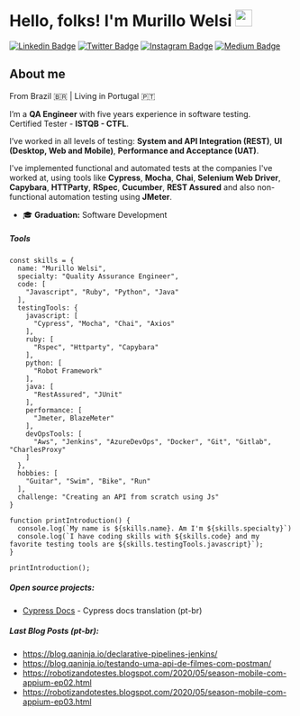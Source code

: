 # Hello, folks! I'm Murillo Welsi <img src="https://raw.githubusercontent.com/MartinHeinz/MartinHeinz/master/wave.gif" width="30px">

[![Linkedin Badge](https://img.shields.io/badge/linkedin-%230077B5.svg?&style=for-the-badge&logo=linkedin&logoColor=white&)](https://www.linkedin.com/in/murillowelsi) [![Twitter Badge](https://img.shields.io/badge/twitter-%231DA1F2.svg?&style=for-the-badge&logo=twitter&logoColor=white)](https://www.twitter.com/murillowelsi) [![Instagram Badge](https://img.shields.io/badge/instagram-%23E4405F.svg?&style=for-the-badge&logo=instagram&logoColor=white)](https://www.instagram.com/murillowelsi) [![Medium Badge](https://img.shields.io/badge/medium-%2312100E.svg?&style=for-the-badge&logo=medium&logoColor=white)](https://medium.com/@murillo.welsi)

## About me

From Brazil :brazil: | Living in Portugal :portugal:

I’m a **QA Engineer** with five years experience in software testing.  
Certified Tester - **ISTQB - CTFL**.

I’ve worked in all levels of testing: **System and API Integration (REST)**, **UI (Desktop, Web and Mobile)**, **Performance and Acceptance (UAT)**.

I've implemented functional and automated tests at the companies I've worked at, using tools like **Cypress**, **Mocha**, **Chai**, **Selenium Web Driver**, **Capybara**,
**HTTParty**, **RSpec**, **Cucumber**, **REST Assured** and also non-functional automation testing using **JMeter**.

- :mortar_board: **Graduation:** Software Development

##### **Tools**

```JS
const skills = {
  name: "Murillo Welsi",
  specialty: "Quality Assurance Engineer",
  code: [
    "Javascript", "Ruby", "Python", "Java"
  ],
  testingTools: {
    javascript: [
      "Cypress", "Mocha", "Chai", "Axios"
    ],
    ruby: [
      "Rspec", "Httparty", "Capybara"
    ],
    python: [
      "Robot Framework"
    ],
    java: [
      "RestAssured", "JUnit"
    ],
    performance: [
      "Jmeter, BlazeMeter"
    ],
    devOpsTools: [
      "Aws", "Jenkins", "AzureDevOps", "Docker", "Git", "Gitlab", "CharlesProxy"
    ]
  },
  hobbies: [
    "Guitar", "Swim", "Bike", "Run"
  ],
  challenge: "Creating an API from scratch using Js"
}

function printIntroduction() {
  console.log(`My name is ${skills.name}. Am I'm ${skills.specialty}`)
  console.log(`I have coding skills with ${skills.code} and my favorite testing tools are ${skills.testingTools.javascript}`);
}

printIntroduction();
```

##### **Open source projects:**

 - [Cypress Docs](https://github.com/pedrohyvo/cypress-docs-pt-br) - Cypress docs translation (pt-br)


##### **Last Blog Posts (pt-br):**
  - https://blog.qaninja.io/declarative-pipelines-jenkins/
  - https://blog.qaninja.io/testando-uma-api-de-filmes-com-postman/
  - https://robotizandotestes.blogspot.com/2020/05/season-mobile-com-appium-ep02.html
  - https://robotizandotestes.blogspot.com/2020/05/season-mobile-com-appium-ep03.html